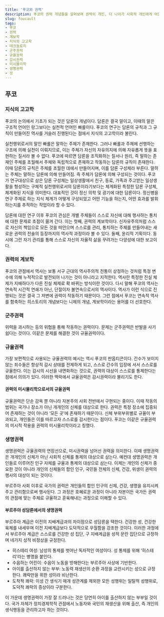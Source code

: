 ```yaml
---
title: '푸코와 권력'
description: 푸코의 권력 개념들을 살펴보며 권력이 개인, 더 나아가 사회적 개인에게 어떤 영향을 끼치는지 알아보자.
slug: foucault
tags:
- 푸코
- 권력
- 계보학
- 지식의 고고학
- 테크놀로지
- 군주권력
- 규율권력
- 감시권력
- 미시물리학
- 생명권력
- 성
---
```


## 푸코
### 지식의 고고학
푸코의 논의에서 기초가 되는 것은 담론의 개념이다. 담론은 결국 말이고, 이때의 말은 구조적 언어인 랑그보다는 실천적 언어인 빠롤이다. 푸코의 연구는 담론의 규칙과 그 규칙이 만들어진 역사를 거슬러 진행된다는 점에서 지식의 고고학이라 불린다.


실천행위로서의 말인 빠롤은 말하는 주체가 존재한다. 그러나 빠롤과 주체에 선행하는 구조에 의해 실천이 이뤄지므로, 이는 주체가 자신의 자유의지에 의해 자유롭게 뜻을 표현하는 질서라 볼 수 없다. 푸코에 따르면 담론을 조직화하는 질서나 원리, 즉 말하는 존재인 주체를 초월해서 주체와 독립적으로 존재하고 작동하는 담론의 규칙이 존재한다. 이때 담론의 규칙은 주체를 초월한 데에서 만들어지며, 이를 담론 구성체라 부른다. 말하는 주체는 말하는 담론에 의해 만들어짐. 즉 주체가 담론에 의해 구성되는 것이다. 푸코가 연구대상으로 삼은 담론 구성체는 일상생활에서 친구, 동료, 가족과 주고받는 일상생활을 형성하는 구체적 실천행위로서의 담론이라기보다는 체계화된 특정한 담론 구성체, 체계화된 지식을 의미한다. 대표적인 것이 정신 의학 및 광기에 대한 담론이다. 정신병을 연구 주제로 하는 지식 체계가 어떻게 구성되었고 어떤 기능을 하는지, 어떤 효과를 발휘하는지를 추적하는 작업이라 할 수 있다.


담론에 대한 연구 이후 푸코의 관심은 개별 주체들이 스스로 자신에 대해 행사하는 통치에 대한 문제로 초점이 옮겨 간다. 이는 첫째, 권력의 계보학이다. 신자유주의처럼 스스로 자신의 책임으로 모든 것을 떠안으며 스스로를 관리, 통치하는 주체를 만들어내는 새로운 권력의 전술의 등장까지의 역사적 과정이라 볼 수 있다. 둘째, 윤리적 기획이다. 동시에 그런 자기 관리를 통해 스스로 자신의 자율적 삶을 꾸려가는 다양성에 대한 보고이다.
### 권력의 계보학
푸코의 관점에서 역사는 보통 서구 근대의 역사주의적 전통이 상정하는 것처럼 특정 변수에 의해 누적적으로 발전되어 나가는 것이 아니라고 지적한다. 역사란 특정한 진실 체제가 지배하다가 다른 진실 체제로 확 바뀌는 방식이란 것이다. 다시 말해 푸코의 역사는 연속적 시간적 연쇄가 아닌, 단절이자 불연속으로서의 역사이다. 역사가 이런 식으로 진행되는 것은 결국 그 저변에 권력이 작동하기 때문이다. 그런 점에서 푸코는 연속적 역사를 함축하는 히스토리의 개념보다는 니체의 개념, 계보학이라는 용어를 더 선호한다.
### 군주권력
위력을 과시하는 등의 위협을 통해 작동하는 권력이다. 문제는 군주권력은 반발을 사기 쉽다는 것이다. 이같은 문제를 해결한 것이 규율권력이다.
### 규율권력
가장 보편적으로 사용되는 규율권력의 예시는 역시 푸코의 판옵티콘이다. 간수가 보이지 않는 죄수들은 항상적 감시 상태를 전제하게 되고, 스스로 간수의 입장에 서서 스스로를 규율한다. 이는 감시의 시선을 내면화하는 것으로, 권력의 대상이 스스로를 통제한다는 점에서 의의가 있다. 이러한 맥락에서 규율권력은 감시권력이라 불리기도 한다.
#### 권력의 미시물리학으로서의 규율권력
규율권력은 단순 감옥 뿐 아니라 자본주의 사회 전반에서 구현되는 중이다. 이때 작동의 범위는 국가나 장소가 아닌 개개인의 신체를 대상으로 한다. 권력은 특정 장소에 집중되어 존재하는 것이 아니라 ‘모든 곳’에 존재하기 때문이다. 신체 부위부위별로 규율이 부과되고, 개인들은 이를 따르고자 스스로를 감시한다는 점이다. 푸코는 이같은 규율권력의 미시적 작용을 권력의 미시물리학이라고 칭했다.
### 생명권력
생명권력은 규율권력의 연장선으로, 미시권력을 넘어선 권력을 의미한다. 이때 생명권력은 개개인의 신체가 아닌 사회적 신체를 통제의 대상으로 삼는다. 예컨대 생명권력은 개인들로 이루어진 인구 자체를 규율과 통제의 대상으로 삼는다. 이제는 개인의 신체가 중요한 것이 아니라 개인의 신체들의 합인 인구, 국민들 전체의 신체, 건강, 위생이 권력의 행사의 대상이 되는 것이다.


부르주아 사회 이후로 국가의 권력은 개인들의 합인 인구의 신체, 건강, 생명을 유지시켜주고 관리함으로써 행사된다. 그 과정은 호혜로운 과정이 아니라 자본이든 국가든 권력의 관점에 맞는 주체로 규율하고 훈육해내는 과정으로 이해할 수 있다.
#### 부르주아 성담론에서의 생명권력
부르주아 계급은 이전의 지배계급과의 차이점으로 성담론을 택한다. 건강한 성, 건강한 육체를 내세우며 이전 지배계급보다 도덕적으로 우월함을 강조한 것이다. 이러한 과정에서 부르주아 계급은 스스로를 건강한 성 집단, 구 지배계급을 성적 문란 집단으로 규정하며 네가지 성적 비정상을 규정한다.


- 히스테리 여성: 남성의 통제를 벗어난 독자적인 여성이다. 성 통제를 위해 ‘히스테리’라는 병명을 붙인다.
- 수음하는 어린이: 수음이 노동을 방해한다는 부르주아 사상에 기반한다.
- 아이를 출산하지 않는 부부: 노동력 재생산의 순환 과정을 교란시키는 성으로 규정한다. 쾌락만을 위한 성이라 비난한다.
- 도착적 쾌락: 이성 간 생식기 매개 성관계를 제외한 모든 성행위는 일탈적 성행위로, 도덕적 쾌락의 증상이라 구분한다.


이 가운데 생명권력이 가장 잘 드러나는 것은 당연히 아이를 출산하지 않는 부부일 것이다. 국가 자체가 정치경제학적 관점에서 노동자와 국민의 재생산을 위해 출산, 즉 개인의 생식행동을 관리하고자 하는 것이다.